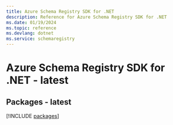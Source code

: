 ```yaml
---
title: Azure Schema Registry SDK for .NET
description: Reference for Azure Schema Registry SDK for .NET
ms.date: 01/19/2024
ms.topic: reference
ms.devlang: dotnet
ms.service: schemaregistry
---
```

# Azure Schema Registry SDK for .NET - latest
## Packages - latest
[!INCLUDE [packages](schema-registry-index.md)]